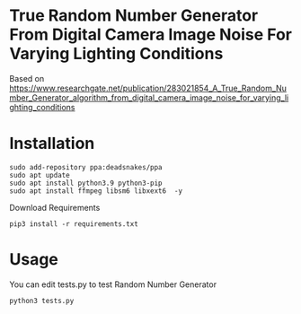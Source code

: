 # True Random Number Generator From Digital Camera Image Noise For Varying Lighting Conditions
Based on https://www.researchgate.net/publication/283021854_A_True_Random_Number_Generator_algorithm_from_digital_camera_image_noise_for_varying_lighting_conditions


# Installation

```
sudo add-repository ppa:deadsnakes/ppa
sudo apt update
sudo apt install python3.9 python3-pip
sudo apt install ffmpeg libsm6 libxext6  -y
```

Download Requirements
```
pip3 install -r requirements.txt
```
# Usage

You can edit tests.py to test Random Number Generator
```
python3 tests.py
```






